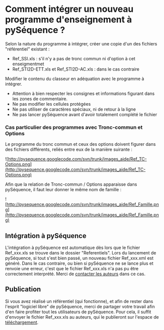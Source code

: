# Comment intégrer un nouveau programme d'enseignement à pySéquence ? #


Selon la nature du programme à intégrer, créer une copie d'un des fichiers "référentiel" existant :
  * Ref\_SSI.xls : s'il n'y a pas de tronc commun ni d'option à cet enseigmentmet
  * Ref\_STI2D-ETT.xls et Ref\_STI2D-AC.xls : dans le cas contraire

Modifier le contenu du classeur en adéquation avec le programme à intégrer.

  * Attention à bien respecter les consignes et informations figurant dans les zones de commentaire.
  * Ne pas modifier les cellules protégées
  * Ne pas utiliser de caractères spéciaux, ni de retour à la ligne
  * Ne pas lancer pySéquence avant d'avoir totalement complété le fichier

### Cas particulier des programmes avec Tronc-commun et Options ###
Le programme du tronc commun et ceux des options doivent figurer dans des fichiers différents, reliés entre eux de la manière suirante :

![http://pysequence.googlecode.com/svn/trunk/images_aide/Ref_TC-Options.png](http://pysequence.googlecode.com/svn/trunk/images_aide/Ref_TC-Options.png)

Afin que la relation de Tronc-commun / Options apparaisse dans pySéquence, il faut leur donner le même nom de famille :

![http://pysequence.googlecode.com/svn/trunk/images_aide/Ref_Famille.png](http://pysequence.googlecode.com/svn/trunk/images_aide/Ref_Famille.png)

## Intégration à pySéquence ##
L'intégration à pySéquence est automatique dès lors que le fichier Ref\_xxx.xls se trouve dans le dossier "Referentiels".
Lors du lancement de pySéquence, si tout s'est bien passé, un nouveau fichier Ref\_xxx.xml est généré.
Dans le cas contraire, ou bien si pySéquence ne se lance plus et renvoie une erreur, c'est que le fichier Ref\_xxx.xls n'a pas pu être correctement interprété. Merci de [contacter les auteurs](Contact.md) dans ce cas.

## Publication ##
Si vous avez réalisé un référentiel (qui fonctionne), et afin de rester dans l'esprit "logiciel libre" de pySéquence, merci de partager votre travail afin d'en faire profiter tout les utilisateurs de pySéquence.
Pour cela, il suffit d'envoyer le fichier Ref\_xxx.xls au auteurs, qui le publieront sur l'espace de [téléchargement](https://drive.google.com/folderview?id=0B2jxnxsuUscPX0tFLVN0cF91TGc&usp=sharing#list).